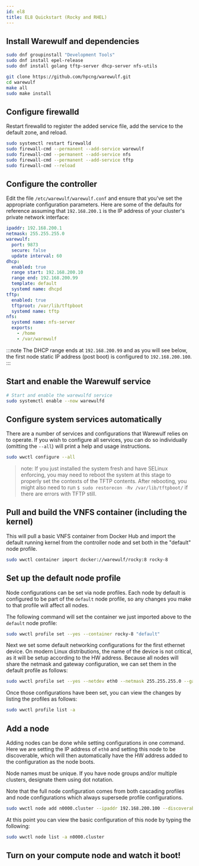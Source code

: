 ```yaml
---
id: el8
title: EL8 Quickstart (Rocky and RHEL)
---
```


## Install Warewulf and dependencies

```bash
sudo dnf groupinstall "Development Tools"
sudo dnf install epel-release
sudo dnf install golang tftp-server dhcp-server nfs-utils

git clone https://github.com/hpcng/warewulf.git
cd warewulf
make all
sudo make install
```

## Configure firewalld

Restart firewalld to register the added service file, add the service to the default zone, and reload.

```bash
sudo systemctl restart firewalld
sudo firewall-cmd --permanent --add-service warewulf
sudo firewall-cmd --permanent --add-service nfs
sudo firewall-cmd --permanent --add-service tftp
sudo firewall-cmd --reload
```

## Configure the controller

Edit the file `/etc/warewulf/warewulf.conf` and ensure that you've set the appropriate
configuration parameters. Here are some of the defaults for reference assuming that `192.168.200.1`
is the IP address of your cluster's private network interface:

```yaml
ipaddr: 192.168.200.1
netmask: 255.255.255.0
warewulf:
  port: 9873
  secure: false
  update interval: 60
dhcp:
  enabled: true
  range start: 192.168.200.10
  range end: 192.168.200.99
  template: default
  systemd name: dhcpd
tftp:
  enabled: true
  tftproot: /var/lib/tftpboot
  systemd name: tftp
nfs:
  systemd name: nfs-server
  exports:
    - /home
    - /var/warewulf
```

:::note
The DHCP range ends at `192.168.200.99` and as you will see below, the first node static IP
address (post boot) is configured to `192.168.200.100`.
:::

## Start and enable the Warewulf service

```bash
# Start and enable the warewulfd service
sudo systemctl enable --now warewulfd
```

## Configure system services automatically

There are a number of services and configurations that Warewulf relies on to operate.
If you wish to configure all services, you can do so individually (omitting the `--all`)
will print a help and usage instructions.

```bash
sudo wwctl configure --all
```
> note: If you just installed the system fresh and have SELinux enforcing, you may need to reboot the system at this stage to properly set the contexts of the TFTP contents. After rebooting, you might also need to run `$ sudo restorecon -Rv /var/lib/tftpboot/` if there are errors with TFTP still.

## Pull and build the VNFS container (including the kernel)

This will pull a basic VNFS container from Docker Hub and import the default running
kernel from the controller node and set both in the "default" node profile.

```bash
sudo wwctl container import docker://warewulf/rocky:8 rocky-8
```

## Set up the default node profile

Node configurations can be set via node profiles. Each node by default is configured to
be part of the `default` node profile, so any changes you make to that profile will
affect all nodes.

The following command will set the container we just imported above to the `default` node profile:

```bash
sudo wwctl profile set --yes --container rocky-8 "default"
```

Next we set some default networking configurations for the first ethernet device. On
modern Linux distributions, the name of the device is not critical, as it will be setup
according to the HW address. Because all nodes will share the netmask and gateway
configuration, we can set them in the default profile as follows:

```bash
sudo wwctl profile set --yes --netdev eth0 --netmask 255.255.255.0 --gateway 192.168.200.1 "default"
```

Once those configurations have been set, you can view the changes by listing the profiles as follows:

```bash
sudo wwctl profile list -a
```

## Add a node 

Adding nodes can be done while setting configurations in one command. Here we are setting
the IP address of ``eth0`` and setting this node to be discoverable, which will then
automatically have the HW address added to the configuration as the node boots.

Node names must be unique. If you have node groups and/or multiple clusters, designate
them using dot notation.

Note that the full node configuration comes from both cascading profiles and node
configurations which always supersede profile configurations.

```bash
sudo wwctl node add n0000.cluster --ipaddr 192.168.200.100 --discoverable
```

At this point you can view the basic configuration of this node by typing the following:

```bash
sudo wwctl node list -a n0000.cluster
```

## Turn on your compute node and watch it boot!
